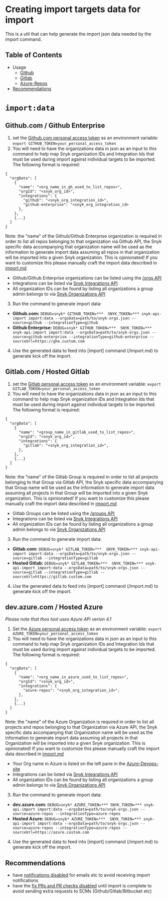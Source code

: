 # Creating import targets data for import

This is a util that can help generate the import json data needed by the import command.

## Table of Contents
- Usage
  - [Github](#githubcom--github-enterprise)
  - [Gitlab](#gitlabcom--hosted-gitlab)
  - [Azure-Repos](#devazurecom--hosted-azure)
- [Recommendations](#recommendations)


# `import:data`
## Github.com / Github Enterprise
1. set the [Github.com personal access token](https://docs.github.com/en/free-pro-team@latest/github/authenticating-to-github/creating-a-personal-access-token) as an environment variable: `export GITHUB_TOKEN=your_personal_access_token`
2. You will need to have the organizations data in json as an input to this command to help map Snyk organization IDs and Integration Ids that must be used during import against individual targets to be imported. The following format is required:
  ```
  {
    "orgData": [
      {
        "name": "<org_name_in_gh_used_to_list_repos>",
        "orgId": "<snyk_org_id>",
        "integrations": {
          "github": "<snyk_org_integration_id>",
          "github-enterprise": "<snyk_org_integration_id>
        },
      },
      {...}
    ]
  }
  ```
  Note: the "name" of the Github/Github Enterprise organization is required in order
  to list all repos belonging to that organization via Github API, the Snyk specific data accompanying that organization name will be used as the information to generate import data assuming all repos in that organization will be imported into a given Snyk organization. This is opinionated! If you want to customize this please manually craft the import data described in [import.md](/docs/import.md)
  - Github/Github Enterprise organizations can be listed using the [/orgs API](https://docs.github.com/en/free-pro-team@latest/rest/reference/orgs)
  - Integrations can be listed via [Snyk Integrations API](https://snyk.docs.apiary.io/#reference/integrations/integrations/list)
  - All organization IDs can be found by listing all organizations a group admin belongs to via [Snyk Organizations API](https://snyk.docs.apiary.io/#reference/groups/list-all-organizations-in-a-group/list-all-organizations-in-a-group)

3. Run the command to generate import data:
 - **Github.com:** `DEBUG=snyk* GITHUB_TOKEN=***  SNYK_TOKEN=*** snyk-api-import import:data --orgsData=path/to/snyk-orgs.json --source=github --integrationType=github`
 - **Github Enterprise:** `DEBUG=snyk* GITHUB_TOKEN=***  SNYK_TOKEN=*** snyk-api-import import:data --orgsData=path/to/snyk-orgs.json --source=github-enterprise --integrationType=github-enterprise --sourceUrl=https://ghe.custom.com`

4. Use the generated data to feed into [import] command (/import.md) to generate kick off the import.

## Gitlab.com / Hosted Gitlab
1. set the [Gitlab personal access token](https://docs.gitlab.com/ee/user/profile/personal_access_tokens.html) as an environment variable: `export GITLAB_TOKEN=your_personal_access_token`
2. You will need to have the organizations data in json as an input to this command to help map Snyk organization IDs and Integration Ids that must be used during import against individual targets to be imported. The following format is required:
  ```
  {
    "orgData": [
      {
        "name": "<group_name_in_gitlab_used_to_list_repos>",
        "orgId": "<snyk_org_id>",
        "integrations": {
          "gitlab": "<snyk_org_integration_id>",
        },
      },
      {...}
    ]
  }
  ```
  Note: the "name" of the Gitlab Group is required in order to list all projects belonging to that Group via Gitlab API, the Snyk specific data accompanying that Group name will be used as the information to generate import data assuming all projects in that Group will be imported into a given Snyk organization. This is opinionated! If you want to customize this please manually craft the import data described in [import.md](/docs/import.md)
  - Gitlab Groups can be listed using the [/groups API](https://docs.gitlab.com/ee/api/groups.html)
  - Integrations can be listed via [Snyk Integrations API](https://snyk.docs.apiary.io/#reference/integrations/integrations/list)
  - All organization IDs can be found by listing all organizations a group admin belongs to via [Snyk Organizations API](https://snyk.docs.apiary.io/#reference/groups/list-all-organizations-in-a-group/list-all-organizations-in-a-group)

3. Run the command to generate import data:
 - **Gitlab.com:** `DEBUG=snyk* GITLAB_TOKEN=***  SNYK_TOKEN=*** snyk-api-import import:data --orgsData=path/to/snyk-orgs.json --source=gitlab --integrationType=gitlab`
 - **Hosted Gitlab:** `DEBUG=snyk* GITLAB_TOKEN=***  SNYK_TOKEN=*** snyk-api-import import:data --orgsData=path/to/snyk-orgs.json --source=gitlab --integrationType=gitlab --sourceUrl=https://gitlab.custom.com`

4. Use the generated data to feed into [import] command (/import.md) to generate kick off the import.


## dev.azure.com / Hosted Azure
*Please note that thos tool uses Azure APi verion 4.1*
1. Set the [Azure personal access token](https://docs.microsoft.com/en-us/azure/devops/organizations/accounts/use-personal-access-tokens-to-authenticate?view=azure-devops&tabs=preview-page) as an environment variable: `export AZURE_TOKEN=your_personal_access_token`
2. You will need to have the organizations data in json as an input to this command to help map Snyk organization IDs and Integration Ids that must be used during import against individual targets to be imported. The following format is required:
  ```
  {
    "orgData": [
      {
        "name": "<org_name_in_azure_used_to_list_repos>",
        "orgId": "<snyk_org_id>",
        "integrations": {
          "azure-repos": "<snyk_org_integration_id>",
        },
      },
      {...}
    ]
  }
  ```
  Note: the "name" of the Azure Organization is required in order to list all projects and repos belonging to that Organization via Azure API, the Snyk specific data accompanying that Organization name will be used as the information to generate import data assuming all projects in that Organization will be imported into a given Snyk organization. This is opinionated! If you want to customize this please manually craft the import data described in [import.md](/docs/import.md)
  - Your Org name in Azure is listed on the left pane in the [Azure-Devops-site](https://dev.azure.com/)
  - Integrations can be listed via [Snyk Integrations API](https://snyk.docs.apiary.io/#reference/integrations/integrations/list)
  - All organization IDs can be found by listing all organizations a group admin belongs to via [Snyk Organizations API](https://snyk.docs.apiary.io/#reference/groups/list-all-organizations-in-a-group/list-all-organizations-in-a-group)

3. Run the command to generate import data:
 - **dev.azure.com:** `DEBUG=snyk* AZURE_TOKEN=*** SNYK_TOKEN=*** snyk-api-import import:data --orgsData=path/to/snyk-orgs.json --source=azure-repos --integrationType=azure-repos`
 - **Hosted Azure:** `DEBUG=snyk* AZURE_TOKEN=***  SNYK_TOKEN=*** snyk-api-import import:data --orgsData=path/to/snyk-orgs.json --source=azure-repos --integrationType=azure-repos --sourceUrl=https://azure.custom.com`

4. Use the generated data to feed into [import] command (/import.md) to generate kick off the import.


## Recommendations
- have [notifications disabled](https://snyk.docs.apiary.io/#reference/organizations/notification-settings/set-notification-settings) for emails etc to avoid receiving import notifications
- have the [fix PRs and PR checks disabled](https://snyk.docs.apiary.io/#reference/integrations/integration-settings/update) until import is complete to avoid sending extra requests to SCMs (Github/Gitlab/Bitbucket etc)
